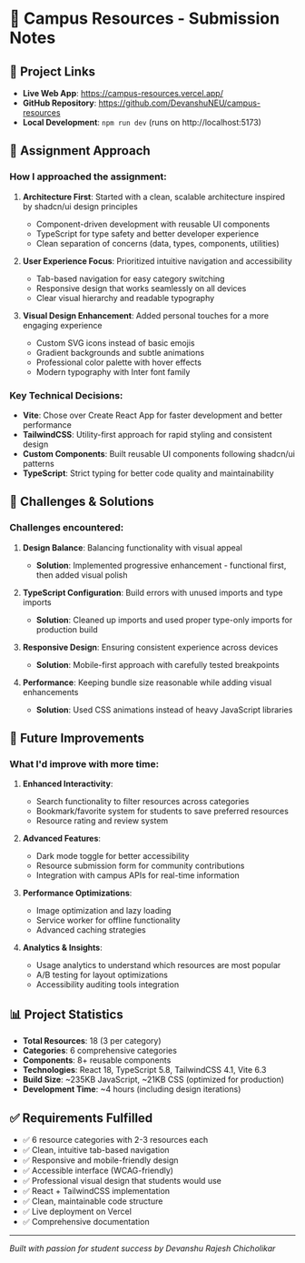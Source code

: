 # 📝 Campus Resources - Submission Notes

## 🔗 Project Links

- **Live Web App**: https://campus-resources.vercel.app/
- **GitHub Repository**: https://github.com/DevanshuNEU/campus-resources
- **Local Development**: `npm run dev` (runs on http://localhost:5173)

## 🎯 Assignment Approach

### How I approached the assignment:

1. **Architecture First**: Started with a clean, scalable architecture inspired by shadcn/ui design principles
   - Component-driven development with reusable UI components
   - TypeScript for type safety and better developer experience
   - Clean separation of concerns (data, types, components, utilities)

2. **User Experience Focus**: Prioritized intuitive navigation and accessibility
   - Tab-based navigation for easy category switching
   - Responsive design that works seamlessly on all devices
   - Clear visual hierarchy and readable typography

3. **Visual Design Enhancement**: Added personal touches for a more engaging experience
   - Custom SVG icons instead of basic emojis
   - Gradient backgrounds and subtle animations
   - Professional color palette with hover effects
   - Modern typography with Inter font family

### Key Technical Decisions:

- **Vite**: Chose over Create React App for faster development and better performance
- **TailwindCSS**: Utility-first approach for rapid styling and consistent design
- **Custom Components**: Built reusable UI components following shadcn/ui patterns
- **TypeScript**: Strict typing for better code quality and maintainability

## 🚧 Challenges & Solutions

### Challenges encountered:

1. **Design Balance**: Balancing functionality with visual appeal
   - **Solution**: Implemented progressive enhancement - functional first, then added visual polish

2. **TypeScript Configuration**: Build errors with unused imports and type imports
   - **Solution**: Cleaned up imports and used proper type-only imports for production build

3. **Responsive Design**: Ensuring consistent experience across devices
   - **Solution**: Mobile-first approach with carefully tested breakpoints

4. **Performance**: Keeping bundle size reasonable while adding visual enhancements
   - **Solution**: Used CSS animations instead of heavy JavaScript libraries

## 🔮 Future Improvements

### What I'd improve with more time:

1. **Enhanced Interactivity**:
   - Search functionality to filter resources across categories
   - Bookmark/favorite system for students to save preferred resources
   - Resource rating and review system

2. **Advanced Features**:
   - Dark mode toggle for better accessibility
   - Resource submission form for community contributions
   - Integration with campus APIs for real-time information

3. **Performance Optimizations**:
   - Image optimization and lazy loading
   - Service worker for offline functionality
   - Advanced caching strategies

4. **Analytics & Insights**:
   - Usage analytics to understand which resources are most popular
   - A/B testing for layout optimizations
   - Accessibility auditing tools integration

## 📊 Project Statistics

- **Total Resources**: 18 (3 per category)
- **Categories**: 6 comprehensive categories
- **Components**: 8+ reusable components
- **Technologies**: React 18, TypeScript 5.8, TailwindCSS 4.1, Vite 6.3
- **Build Size**: ~235KB JavaScript, ~21KB CSS (optimized for production)
- **Development Time**: ~4 hours (including design iterations)

## ✅ Requirements Fulfilled

- ✅ 6 resource categories with 2-3 resources each
- ✅ Clean, intuitive tab-based navigation
- ✅ Responsive and mobile-friendly design
- ✅ Accessible interface (WCAG-friendly)
- ✅ Professional visual design that students would use
- ✅ React + TailwindCSS implementation
- ✅ Clean, maintainable code structure
- ✅ Live deployment on Vercel
- ✅ Comprehensive documentation

---

*Built with passion for student success by Devanshu Rajesh Chicholikar*

